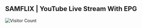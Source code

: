 ## SAMFLIX | YouTube Live Stream With EPG

![Visitor Count](https://komarev.com/ghpvc/?username=syfqsamvpn&color=green)
